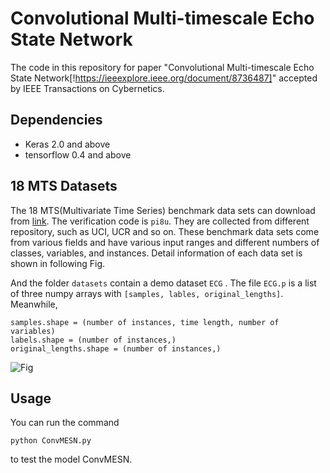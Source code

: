 # Convolutional Multi-timescale Echo State Network
The code in this repository for paper "Convolutional Multi-timescale Echo State Network[!https://ieeexplore.ieee.org/document/8736487]" accepted by IEEE Transactions on Cybernetics.



## Dependencies

* Keras 2.0 and above
* tensorflow 0.4 and above



## 18 MTS Datasets

The 18 MTS(Multivariate Time Series) benchmark data sets can download from [link](https://pan.baidu.com/s/1xxWMMqN5FrkbIWjsze_reg). The verification code is `pi8u`. They are collected from different repository, such as UCI, UCR and so on. These benchmark data sets come from various fields and have various input ranges and different numbers of classes, variables, and instances. Detail information of each data set is shown in following Fig. 

And the folder `datasets` contain a demo dataset `ECG` .  The file `ECG.p`  is a list of three numpy arrays with `[samples, lables, original_lengths]`.  Meanwhile,

```
samples.shape = (number of instances, time length, number of variables)
labels.shape = (number of instances,)
original_lengths.shape = (number of instances,)
```

![Fig](https://github.com/qianlima-lab/ConvMESN/blob/master/MTS.JPG)



## Usage

You can run the command 
```
python ConvMESN.py
```
to test the model ConvMESN.







